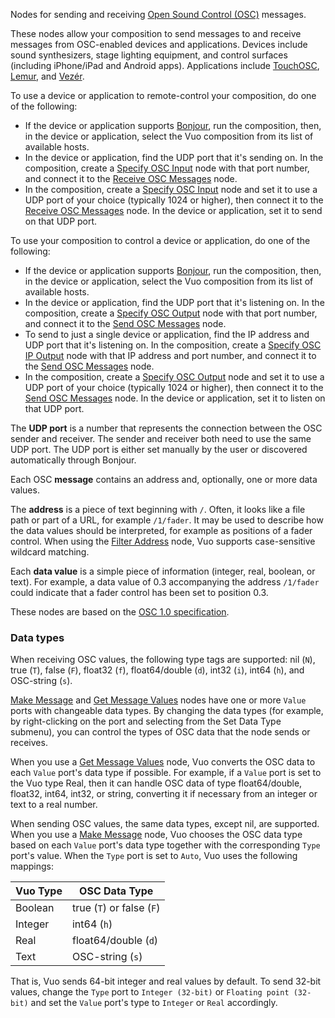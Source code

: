 Nodes for sending and receiving [Open Sound Control (OSC)](https://en.wikipedia.org/wiki/Open_Sound_Control) messages.

These nodes allow your composition to send messages to and receive messages from OSC-enabled devices and applications. Devices include sound synthesizers, stage lighting equipment, and control surfaces (including iPhone/iPad and Android apps). Applications include [TouchOSC](http://hexler.net/software/touchosc), [Lemur](http://liine.net/en/products/lemur/), and [Vezér](http://www.vezerapp.hu/).

To use a device or application to remote-control your composition, do one of the following: 

   - If the device or application supports <a href="https://en.wikipedia.org/wiki/Bonjour_(software)">Bonjour</a>, run the composition, then, in the device or application, select the Vuo composition from its list of available hosts.
   - In the device or application, find the UDP port that it's sending on. In the composition, create a [Specify OSC Input](vuo-node://vuo.osc.make.input) node with that port number, and connect it to the [Receive OSC Messages](vuo-node://vuo.osc.receive2) node.
   - In the composition, create a [Specify OSC Input](vuo-node://vuo.osc.make.input) node and set it to use a UDP port of your choice (typically 1024 or higher), then connect it to the [Receive OSC Messages](vuo-node://vuo.osc.receive2) node. In the device or application, set it to send on that UDP port.

To use your composition to control a device or application, do one of the following:

   - If the device or application supports <a href="https://en.wikipedia.org/wiki/Bonjour_(software)">Bonjour</a>, run the composition, then, in the device or application, select the Vuo composition from its list of available hosts.
   - In the device or application, find the UDP port that it's listening on. In the composition, create a [Specify OSC Output](vuo-node://vuo.osc.make.output) node with that port number, and connect it to the [Send OSC Messages](vuo-node://vuo.osc.send) node.
   - To send to just a single device or application, find the IP address and UDP port that it's listening on. In the composition, create a [Specify OSC IP Output](vuo-node://vuo.osc.make.output.ip) node with that IP address and port number, and connect it to the [Send OSC Messages](vuo-node://vuo.osc.send) node.
   - In the composition, create a [Specify OSC Output](vuo-node://vuo.osc.make.output) node and set it to use a UDP port of your choice (typically 1024 or higher), then connect it to the [Send OSC Messages](vuo-node://vuo.osc.send) node. In the device or application, set it to listen on that UDP port.

The **UDP port** is a number that represents the connection between the OSC sender and receiver. The sender and receiver both need to use the same UDP port. The UDP port is either set manually by the user or discovered automatically through Bonjour. 

Each OSC **message** contains an address and, optionally, one or more data values. 

The **address** is a piece of text beginning with `/`. Often, it looks like a file path or part of a URL, for example `/1/fader`. It may be used to describe how the data values should be interpreted, for example as positions of a fader control.  When using the [Filter Address](vuo-node://vuo.osc.filter.address) node, Vuo supports case-sensitive wildcard matching.

Each **data value** is a simple piece of information (integer, real, boolean, or text). For example, a data value of 0.3 accompanying the address `/1/fader` could indicate that a fader control has been set to position 0.3. 

These nodes are based on the [OSC 1.0 specification](https://web.archive.org/web/20201211193930/http://opensoundcontrol.org/spec-1_0).

### Data types

When receiving OSC values, the following type tags are supported: nil (`N`), true (`T`), false (`F`), float32 (`f`), float64/double (`d`), int32 (`i`), int64 (`h`), and OSC-string (`s`).

[Make Message](vuo-node://vuo.osc.message.make.1) and [Get Message Values](vuo-node://vuo.osc.message.get.1) nodes have one or more `Value` ports with changeable data types. By changing the data types (for example, by right-clicking on the port and selecting from the Set Data Type submenu), you can control the types of OSC data that the node sends or receives.

When you use a [Get Message Values](vuo-node://vuo.osc.message.get.1) node, Vuo converts the OSC data to each `Value` port's data type if possible.  For example, if a `Value` port is set to the Vuo type Real, then it can handle OSC data of type float64/double, float32, int64, int32, or string, converting it if necessary from an integer or text to a real number.

When sending OSC values, the same data types, except nil, are supported.  When you use a [Make Message](vuo-node://vuo.osc.message.make.1) node, Vuo chooses the OSC data type based on each `Value` port's data type together with the corresponding `Type` port's value.  When the `Type` port is set to `Auto`, Vuo uses the following mappings:

Vuo Type | OSC Data Type
-------- | -------------
Boolean  | true (`T`) or false (`F`)
Integer  | int64 (`h`)
Real     | float64/double (`d`)
Text     | OSC-string (`s`)

That is, Vuo sends 64-bit integer and real values by default.  To send 32-bit values, change the `Type` port to `Integer (32-bit)` or `Floating point (32-bit)` and set the `Value` port's type to `Integer` or `Real` accordingly.
